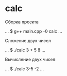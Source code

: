 # calc

Сборка проекта

...
$ g++ main.cpp -0 calc
...

Сложение двух чисел

...
$ ./calc 3 + 5
8
...

Вычисление двух чисел

...
$ ./calc 3-5
-2
...

